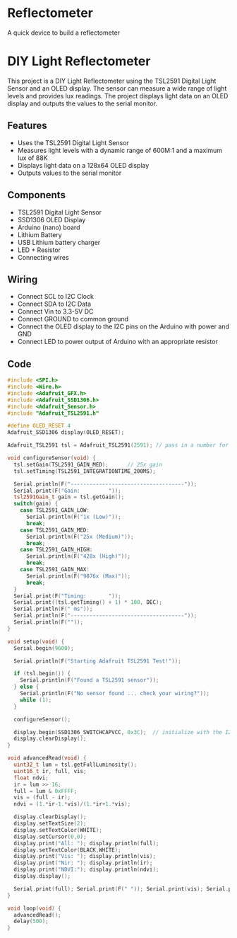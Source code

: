 # Reflectometer
A quick device to build a reflectometer
# DIY Light Reflectometer

This project is a DIY Light Reflectometer using the TSL2591 Digital Light Sensor and an OLED display. The sensor can measure a wide range of light levels and provides lux readings. The project displays light data on an OLED display and outputs the values to the serial monitor.

## Features

- Uses the TSL2591 Digital Light Sensor
- Measures light levels with a dynamic range of 600M:1 and a maximum lux of 88K
- Displays light data on a 128x64 OLED display
- Outputs values to the serial monitor

## Components

- TSL2591 Digital Light Sensor
- SSD1306 OLED Display
- Arduino (nano) board
- Lithium Battery
- USB Lithium battery charger
- LED + Resistor
- Connecting wires

## Wiring

- Connect SCL to I2C Clock
- Connect SDA to I2C Data
- Connect Vin to 3.3-5V DC
- Connect GROUND to common ground
- Connect the OLED display to the I2C pins on the Arduino with power and GND
- Connect LED to power output of Arduino with an appropriate resistor

## Code

```cpp
#include <SPI.h>
#include <Wire.h>
#include <Adafruit_GFX.h>
#include <Adafruit_SSD1306.h>
#include <Adafruit_Sensor.h>
#include "Adafruit_TSL2591.h"

#define OLED_RESET 4
Adafruit_SSD1306 display(OLED_RESET);

Adafruit_TSL2591 tsl = Adafruit_TSL2591(2591); // pass in a number for the sensor identifier (for your use later)

void configureSensor(void) {
  tsl.setGain(TSL2591_GAIN_MED);      // 25x gain
  tsl.setTiming(TSL2591_INTEGRATIONTIME_200MS);

  Serial.println(F("------------------------------------"));
  Serial.print(F("Gain:         "));
  tsl2591Gain_t gain = tsl.getGain();
  switch(gain) {
    case TSL2591_GAIN_LOW:
      Serial.println(F("1x (Low)"));
      break;
    case TSL2591_GAIN_MED:
      Serial.println(F("25x (Medium)"));
      break;
    case TSL2591_GAIN_HIGH:
      Serial.println(F("428x (High)"));
      break;
    case TSL2591_GAIN_MAX:
      Serial.println(F("9876x (Max)"));
      break;
  }
  Serial.print(F("Timing:       "));
  Serial.print((tsl.getTiming() + 1) * 100, DEC);
  Serial.println(F(" ms"));
  Serial.println(F("------------------------------------"));
  Serial.println(F(""));
}

void setup(void) {
  Serial.begin(9600);

  Serial.println(F("Starting Adafruit TSL2591 Test!"));

  if (tsl.begin()) {
    Serial.println(F("Found a TSL2591 sensor"));
  } else {
    Serial.println(F("No sensor found ... check your wiring?"));
    while (1);
  }

  configureSensor();

  display.begin(SSD1306_SWITCHCAPVCC, 0x3C);  // initialize with the I2C addr 0x3C (for the 128x64)
  display.clearDisplay();
}

void advancedRead(void) {
  uint32_t lum = tsl.getFullLuminosity();
  uint16_t ir, full, vis;
  float ndvi;
  ir = lum >> 16;
  full = lum & 0xFFFF;
  vis = (full - ir);
  ndvi = (1.*ir-1.*vis)/(1.*ir+1.*vis);

  display.clearDisplay();
  display.setTextSize(2);
  display.setTextColor(WHITE);
  display.setCursor(0,0);
  display.print("All: "); display.println(full);
  display.setTextColor(BLACK,WHITE);
  display.print("Vis: "); display.println(vis);
  display.print("Nir: "); display.println(ir);
  display.print("NDVI:"); display.println(ndvi);
  display.display();

  Serial.print(full); Serial.print(F(" ")); Serial.print(vis); Serial.print(F(" ")); Serial.print(ir); Serial.print(F(" ")); Serial.println(ndvi);
}

void loop(void) {
  advancedRead();
  delay(500);
}
